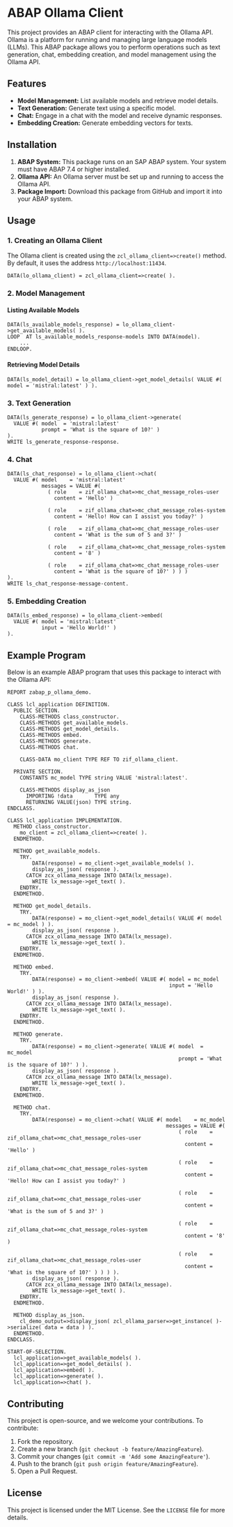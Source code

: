 # ABAP Ollama Client

This project provides an ABAP client for interacting with the Ollama API. Ollama is a platform for running and managing large language models (LLMs). This ABAP package allows you to perform operations such as text generation, chat, embedding creation, and model management using the Ollama API.

## Features

- **Model Management:** List available models and retrieve model details.
- **Text Generation:** Generate text using a specific model.
- **Chat:** Engage in a chat with the model and receive dynamic responses.
- **Embedding Creation:** Generate embedding vectors for texts.

## Installation

1. **ABAP System:** This package runs on an SAP ABAP system. Your system must have ABAP 7.4 or higher installed.
2. **Ollama API:** An Ollama server must be set up and running to access the Ollama API.
3. **Package Import:** Download this package from GitHub and import it into your ABAP system.

## Usage

### 1. Creating an Ollama Client

The Ollama client is created using the `zcl_ollama_client=>create()` method. By default, it uses the address `http://localhost:11434`.

```abap
DATA(lo_ollama_client) = zcl_ollama_client=>create( ).
```

### 2. Model Management

#### Listing Available Models

```abap
DATA(ls_available_models_response) = lo_ollama_client->get_available_models( ).
LOOP  AT ls_available_models_response-models INTO DATA(model).
	...
ENDLOOP.
```

#### Retrieving Model Details

```abap
DATA(ls_model_detail) = lo_ollama_client->get_model_details( VALUE #( model = 'mistral:latest' ) ).
```

### 3. Text Generation

```abap
DATA(ls_generate_response) = lo_ollama_client->generate(
  VALUE #( model  = 'mistral:latest'
           prompt = 'What is the square of 10?' )
).
WRITE ls_generate_response-response.
```

### 4. Chat

```abap
DATA(ls_chat_response) = lo_ollama_client->chat(
  VALUE #( model    = 'mistral:latest'
           messages = VALUE #(
             ( role    = zif_ollama_chat=>mc_chat_message_roles-user
               content = 'Hello' )

             ( role    = zif_ollama_chat=>mc_chat_message_roles-system
               content = 'Hello! How can I assist you today?' )

             ( role    = zif_ollama_chat=>mc_chat_message_roles-user
               content = 'What is the sum of 5 and 3?' )

             ( role    = zif_ollama_chat=>mc_chat_message_roles-system
               content = '8' )

             ( role    = zif_ollama_chat=>mc_chat_message_roles-user
               content = 'What is the square of 10?' ) ) )
).
WRITE ls_chat_response-message-content.
```

### 5. Embedding Creation

```abap
DATA(ls_embed_response) = lo_ollama_client->embed(
  VALUE #( model = 'mistral:latest'
           input = 'Hello World!' )
).
```

## Example Program

Below is an example ABAP program that uses this package to interact with the Ollama API:

```abap
REPORT zabap_p_ollama_demo.

CLASS lcl_application DEFINITION.
  PUBLIC SECTION.
    CLASS-METHODS class_constructor.
    CLASS-METHODS get_available_models.
    CLASS-METHODS get_model_details.
    CLASS-METHODS embed.
    CLASS-METHODS generate.
    CLASS-METHODS chat.

    CLASS-DATA mo_client TYPE REF TO zif_ollama_client.

  PRIVATE SECTION.
    CONSTANTS mc_model TYPE string VALUE 'mistral:latest'.

    CLASS-METHODS display_as_json
      IMPORTING !data       TYPE any
      RETURNING VALUE(json) TYPE string.
ENDCLASS.

CLASS lcl_application IMPLEMENTATION.
  METHOD class_constructor.
    mo_client = zcl_ollama_client=>create( ).
  ENDMETHOD.

  METHOD get_available_models.
    TRY.
        DATA(response) = mo_client->get_available_models( ).
        display_as_json( response ).
      CATCH zcx_ollama_message INTO DATA(lx_message).
        WRITE lx_message->get_text( ).
    ENDTRY.
  ENDMETHOD.

  METHOD get_model_details.
    TRY.
        DATA(response) = mo_client->get_model_details( VALUE #( model = mc_model ) ).
        display_as_json( response ).
      CATCH zcx_ollama_message INTO DATA(lx_message).
        WRITE lx_message->get_text( ).
    ENDTRY.
  ENDMETHOD.

  METHOD embed.
    TRY.
        DATA(response) = mo_client->embed( VALUE #( model = mc_model
                                                    input = 'Hello World!' ) ).
        display_as_json( response ).
      CATCH zcx_ollama_message INTO DATA(lx_message).
        WRITE lx_message->get_text( ).
    ENDTRY.
  ENDMETHOD.

  METHOD generate.
    TRY.
        DATA(response) = mo_client->generate( VALUE #( model  = mc_model
                                                       prompt = 'What is the square of 10?' ) ).
        display_as_json( response ).
      CATCH zcx_ollama_message INTO DATA(lx_message).
        WRITE lx_message->get_text( ).
    ENDTRY.
  ENDMETHOD.

  METHOD chat.
    TRY.
        DATA(response) = mo_client->chat( VALUE #( model    = mc_model
                                                   messages = VALUE #(
                                                       ( role    = zif_ollama_chat=>mc_chat_message_roles-user
                                                         content = 'Hello' )

                                                       ( role    = zif_ollama_chat=>mc_chat_message_roles-system
                                                         content = 'Hello! How can I assist you today?' )

                                                       ( role    = zif_ollama_chat=>mc_chat_message_roles-user
                                                         content = 'What is the sum of 5 and 3?' )

                                                       ( role    = zif_ollama_chat=>mc_chat_message_roles-system
                                                         content = '8' )

                                                       ( role    = zif_ollama_chat=>mc_chat_message_roles-user
                                                         content = 'What is the square of 10?' ) ) ) ).
        display_as_json( response ).
      CATCH zcx_ollama_message INTO DATA(lx_message).
        WRITE lx_message->get_text( ).
    ENDTRY.
  ENDMETHOD.

  METHOD display_as_json.
    cl_demo_output=>display_json( zcl_ollama_parser=>get_instance( )->serialize( data = data ) ).
  ENDMETHOD.
ENDCLASS.

START-OF-SELECTION.
  lcl_application=>get_available_models( ).
  lcl_application=>get_model_details( ).
  lcl_application=>embed( ).
  lcl_application=>generate( ).
  lcl_application=>chat( ).
```

## Contributing

This project is open-source, and we welcome your contributions. To contribute:

1. Fork the repository.
2. Create a new branch (`git checkout -b feature/AmazingFeature`).
3. Commit your changes (`git commit -m 'Add some AmazingFeature'`).
4. Push to the branch (`git push origin feature/AmazingFeature`).
5. Open a Pull Request.

## License

This project is licensed under the MIT License. See the `LICENSE` file for more details.

